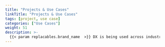 ```yaml
---
title: "Projects & Use Cases"
linkTitle: "Projects & Use Cases"
tags: [project, use case]
categories: ["Use Cases"]
weight: 51
description: >-
  {{< param replacables.brand_name  >}} DX is being used across industry verticals, such as banking, insurances, logistics and manufacturing, but also in horizontal business applications such as finance and human resources. The growing list of case studies may give you some insights and ideas how {{< param replacables.brand_name  >}} may be put to good use in your organization.
---
```

